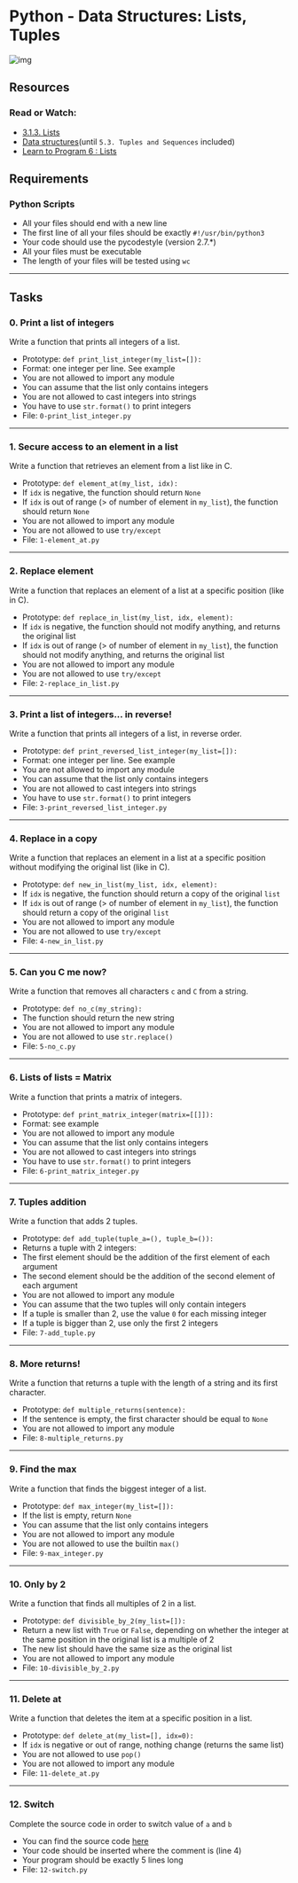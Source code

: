 # Python - Data Structures: Lists, Tuples

![img](https://miro.medium.com/max/1400/1*2JFd94q0vzsEcr-LB-220g.png)

## Resources
### Read or Watch:
- [3.1.3. Lists](https://docs.python.org/3/tutorial/introduction.html#lists)
- [Data structures](https://docs.python.org/3/tutorial/datastructures.html)(until `5.3. Tuples and Sequences` included)
- [Learn to Program 6 : Lists](https://www.youtube.com/watch?v=A1HUzrvS-Pw)

## Requirements
### Python Scripts
- All your files should end with a new line
- The first line of all your files should be exactly `#!/usr/bin/python3`
- Your code should use the pycodestyle (version 2.7.*)
- All your files must be executable
- The length of your files will be tested using `wc`

-------------------------
## Tasks

### 0. Print a list of integers
Write a function that prints all integers of a list.
- Prototype: `def print_list_integer(my_list=[]):`
- Format: one integer per line. See example
- You are not allowed to import any module
- You can assume that the list only contains integers
- You are not allowed to cast integers into strings
- You have to use `str.format()` to print integers
- File: `0-print_list_integer.py`

-------------------------
### 1. Secure access to an element in a list
Write a function that retrieves an element from a list like in C.
- Prototype: `def element_at(my_list, idx):`
- If `idx` is negative, the function should return `None`
- If `idx` is out of range (> of number of element in `my_list`), the function should return `None`
- You are not allowed to import any module
- You are not allowed to use `try/except`
- File: `1-element_at.py`

-------------------------
### 2. Replace element
Write a function that replaces an element of a list at a specific position (like in C).
- Prototype: `def replace_in_list(my_list, idx, element):`
- If `idx` is negative, the function should not modify anything, and returns the original list
- If `idx` is out of range (> of number of element in `my_list`), the function should not modify anything, and returns the original list
- You are not allowed to import any module
- You are not allowed to use `try/except`
- File: `2-replace_in_list.py`

-------------------------
### 3. Print a list of integers... in reverse!
Write a function that prints all integers of a list, in reverse order.
- Prototype: `def print_reversed_list_integer(my_list=[]):`
- Format: one integer per line. See example
- You are not allowed to import any module
- You can assume that the list only contains integers
- You are not allowed to cast integers into strings
- You have to use `str.format()` to print integers
- File: `3-print_reversed_list_integer.py`

-------------------------
### 4. Replace in a copy
Write a function that replaces an element in a list at a specific position without modifying the original list (like in C).
- Prototype: `def new_in_list(my_list, idx, element):`
- If `idx` is negative, the function should return a copy of the original `list`
- If `idx` is out of range (> of number of element in `my_list`), the function should return a copy of the original `list`
- You are not allowed to import any module
- You are not allowed to use `try/except`
- File: `4-new_in_list.py`

-------------------------
### 5. Can you C me now?
Write a function that removes all characters `c` and `C` from a string.
- Prototype: `def no_c(my_string):`
- The function should return the new string
- You are not allowed to import any module
- You are not allowed to use `str.replace()`
- File: `5-no_c.py`

-------------------------
### 6. Lists of lists = Matrix
Write a function that prints a matrix of integers.
- Prototype: `def print_matrix_integer(matrix=[[]]):`
- Format: see example
- You are not allowed to import any module
- You can assume that the list only contains integers
- You are not allowed to cast integers into strings
- You have to use `str.format()` to print integers
- File: `6-print_matrix_integer.py`

-------------------------
### 7. Tuples addition
Write a function that adds 2 tuples.
- Prototype: `def add_tuple(tuple_a=(), tuple_b=()):`
- Returns a tuple with 2 integers:
 - The first element should be the addition of the first element of each argument
 - The second element should be the addition of the second element of each argument
- You are not allowed to import any module
- You can assume that the two tuples will only contain integers
- If a tuple is smaller than 2, use the value `0` for each missing integer
- If a tuple is bigger than 2, use only the first 2 integers
- File: `7-add_tuple.py`

-------------------------
### 8. More returns!
Write a function that returns a tuple with the length of a string and its first character.
- Prototype: `def multiple_returns(sentence):`
- If the sentence is empty, the first character should be equal to `None`
- You are not allowed to import any module
- File: `8-multiple_returns.py`

-------------------------
### 9. Find the max
Write a function that finds the biggest integer of a list.
- Prototype: `def max_integer(my_list=[]):`
- If the list is empty, return `None`
- You can assume that the list only contains integers
- You are not allowed to import any module
- You are not allowed to use the builtin `max()`
- File: `9-max_integer.py`

-------------------------
### 10. Only by 2
Write a function that finds all multiples of 2 in a list.
- Prototype: `def divisible_by_2(my_list=[]):`
- Return a new list with `True` or `False`, depending on whether the integer at the same position in the original list is a multiple of 2
- The new list should have the same size as the original list
- You are not allowed to import any module
- File: `10-divisible_by_2.py`

-------------------------
### 11. Delete at
Write a function that deletes the item at a specific position in a list.
- Prototype: `def delete_at(my_list=[], idx=0):`
- If `idx` is negative or out of range, nothing change (returns the same list)
- You are not allowed to use `pop()`
- You are not allowed to import any module
- File: `11-delete_at.py`

-------------------------
### 12. Switch
Complete the source code in order to switch value of `a` and `b`
- You can find the source code [here](https://github.com/hs-hq/0x03.py/blob/main/12-switch_py)
- Your code should be inserted where the comment is (line 4)
- Your program should be exactly 5 lines long
- File: `12-switch.py`
